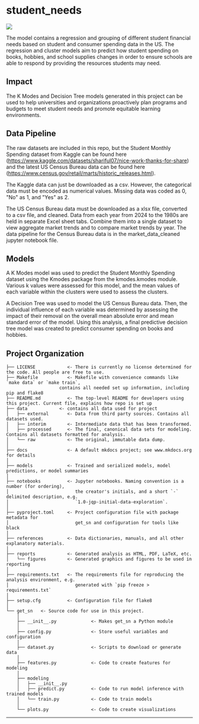 # student_needs

<a target="_blank" href="https://cookiecutter-data-science.drivendata.org/">
    <img src="https://img.shields.io/badge/CCDS-Project%20template-328F97?logo=cookiecutter" />
</a>

The model contains a regression and grouping of different student financial needs based on student and consumer spending data in the US. The regression and cluster models aim to predict how student spending on books, hobbies, and school supplies changes in order to ensure schools are able to respond by providing the resources students may need.

## Impact
The K Modes and Decision Tree models generated in this project can be used to help universities and organizations proactively plan programs and budgets to meet student needs and promote equitable learning environments.

## Data Pipeline
The raw datasets are included in this repo, but the Student Monthly Spending dataset from Kaggle can be found here (https://www.kaggle.com/datasets/shariful07/nice-work-thanks-for-share) and the latest US Census Bureau data can be found here (https://www.census.gov/retail/marts/historic_releases.html).

The Kaggle data can just be downloaded as a csv. However, the categorical data must be encoded as numerical values. Missing data was coded as 0, "No" as 1, and "Yes" as 2. 

The US Census Bureau data must be downloaded as a xlsx file, converted to a csv file, and cleaned. Data from each year from 2024 to the 1980s are held in separate Excel sheet tabs. Combine them into a single dataset to view aggregate market trends and to compare market trends by year. The data pipeline for the Census Bureau data is in the market_data_cleaned jupyter notebook file. 

## Models

A K Modes model was used to predict the Student Monthly Spending dataset using the Kmodes package from the kmodes.kmodes module. Various k values were assessed for this model, and the mean values of each variable within the clusters were used to assess the clusters.

A Decision Tree was used to model the US Census Bureau data. Then, the individual influence of each variable was determined by assessing the impact of their removal on the overall mean absolute error and mean standard error of the model. Using this analysis, a final predictive decision tree model was created to predict consumer spending on books and hobbies. 

## Project Organization

```
├── LICENSE            <- There is currently no license determined for the code. All people are free to use.
├── Makefile           <- Makefile with convenience commands like `make data` or `make train`, 
					contains all needed set up information, including pip and flake8
├── README.md          <- The top-level README for developers using this project. Current file, explains how repo is set up
├── data			<- contains all data used for project
│   ├── external       <- Data from third party sources. Contains all datasets used.
│   ├── interim        <- Intermediate data that has been transformed. 
│   ├── processed      <- The final, canonical data sets for modeling. Contains all datasets formatted for analysis.
│   └── raw            <- The original, immutable data dump.
│
├── docs               <- A default mkdocs project; see www.mkdocs.org for details
│
├── models             <- Trained and serialized models, model predictions, or model summaries
│
├── notebooks          <- Jupyter notebooks. Naming convention is a number (for ordering),
│                         the creator's initials, and a short `-` delimited description, e.g.
│                         `1.0-jqp-initial-data-exploration`.
│
├── pyproject.toml     <- Project configuration file with package metadata for 
│                         get_sn and configuration for tools like black
│
├── references         <- Data dictionaries, manuals, and all other explanatory materials.
│
├── reports            <- Generated analysis as HTML, PDF, LaTeX, etc.
│   └── figures        <- Generated graphics and figures to be used in reporting
│
├── requirements.txt   <- The requirements file for reproducing the analysis environment, e.g.
│                         generated with `pip freeze > requirements.txt`
│
├── setup.cfg          <- Configuration file for flake8
│
└── get_sn   <- Source code for use in this project.
    │
    ├── __init__.py             <- Makes get_sn a Python module
    │
    ├── config.py               <- Store useful variables and configuration
    │
    ├── dataset.py              <- Scripts to download or generate data
    │
    ├── features.py             <- Code to create features for modeling
    │
    ├── modeling                
    │   ├── __init__.py 
    │   ├── predict.py          <- Code to run model inference with trained models          
    │   └── train.py            <- Code to train models
    │
    └── plots.py                <- Code to create visualizations
```

--------

